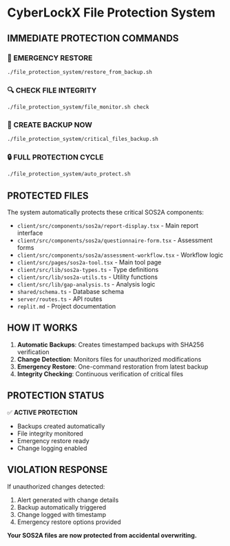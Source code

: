 # CyberLockX File Protection System

## IMMEDIATE PROTECTION COMMANDS

### 🚨 EMERGENCY RESTORE
```bash
./file_protection_system/restore_from_backup.sh
```

### 🔍 CHECK FILE INTEGRITY  
```bash
./file_protection_system/file_monitor.sh check
```

### 💾 CREATE BACKUP NOW
```bash
./file_protection_system/critical_files_backup.sh
```

### 🔒 FULL PROTECTION CYCLE
```bash
./file_protection_system/auto_protect.sh
```

## PROTECTED FILES

The system automatically protects these critical SOS2A components:

- `client/src/components/sos2a/report-display.tsx` - Main report interface
- `client/src/components/sos2a/questionnaire-form.tsx` - Assessment forms
- `client/src/components/sos2a/assessment-workflow.tsx` - Workflow logic
- `client/src/pages/sos2a-tool.tsx` - Main tool page
- `client/src/lib/sos2a-types.ts` - Type definitions
- `client/src/lib/sos2a-utils.ts` - Utility functions
- `client/src/lib/gap-analysis.ts` - Analysis logic
- `shared/schema.ts` - Database schema
- `server/routes.ts` - API routes
- `replit.md` - Project documentation

## HOW IT WORKS

1. **Automatic Backups**: Creates timestamped backups with SHA256 verification
2. **Change Detection**: Monitors files for unauthorized modifications
3. **Emergency Restore**: One-command restoration from latest backup
4. **Integrity Checking**: Continuous verification of critical files

## PROTECTION STATUS

✅ **ACTIVE PROTECTION**
- Backups created automatically
- File integrity monitored
- Emergency restore ready
- Change logging enabled

## VIOLATION RESPONSE

If unauthorized changes detected:
1. Alert generated with change details
2. Backup automatically triggered
3. Change logged with timestamp
4. Emergency restore options provided

**Your SOS2A files are now protected from accidental overwriting.**
